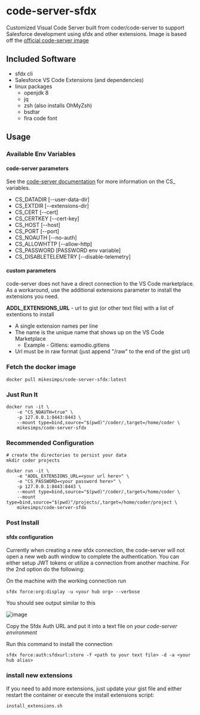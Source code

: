 # code-server-sfdx

Customized Visual Code Server built from coder/code-server to support Salesforce development using sfdx and other extensions. Image is based off the [official code-server image](https://github.com/cdr/code-server)

## Included Software

- sfdx cli
- Salesforce VS Code Extensions (and dependencies)
- linux packages
  - openjdk 8
  - jq
  - zsh (also installs OhMyZsh)
  - bsdtar
  - fira code font

## Usage

### Available Env Variables

#### code-server parameters

See the [code-server documentation](https://github.com/cdr/code-server/blob/master/doc/self-hosted/index.md/#Usage) for more information on the CS_ variables.

- CS_DATADIR [--user-data-dir]
- CS_EXTDIR [--extensions-dir]
- CS_CERT [--cert]
- CS_CERTKEY [--cert-key]
- CS_HOST [--host]
- CS_PORT [--port]
- CS_NOAUTH [--no-auth]
- CS_ALLOWHTTP [--allow-http]
- CS_PASSWORD [PASSWORD env variable]
- CS_DISABLETELEMETRY [--disable-telemetry]

#### custom parameters

code-server does not have a direct connection to the VS Code marketplace. As a workaround, use the additional extensions parameter to install the extensions you need.

**ADDL_EXTENSIONS_URL** - url to gist (or other text file) with a list of extentions to install

- A single extension names per line
- The name is the unique name that shows up on the VS Code Marketplace
  - Example - Gitlens: eamodio.gitlens
- Url must be in raw format (just append "/raw" to the end of the gist url)

### Fetch the docker image

```shell
docker pull mikesimps/code-server-sfdx:latest
```

### Just Run It

```shell
docker run -it \
    -e "CS_NOAUTH=true" \
    -p 127.0.0.1:8443:8443 \
    --mount type=bind,source="$(pwd)"/coder/,target=/home/coder \
    mikesimps/code-server-sfdx
```

### Recommended Configuration

```shell
# create the directories to persist your data
mkdir coder projects

docker run -it \
    -e "ADDL_EXTENSIONS_URL=<your url here>" \
    -e "CS_PASSWORD=<your password here>" \
    -p 127.0.0.1:8443:8443 \
    --mount type=bind,source="$(pwd)"/coder/,target=/home/coder \
    --mount type=bind,source="$(pwd)"/projects/,target=/home/coder/project \
    mikesimps/code-server-sfdx
```

### Post Install

#### sfdx configuration

Currently when creating a new sfdx connection, the code-server will not open a new web auth window to complete the authentication. You can either setup JWT tokens or utilize a connection from another machine. For the 2nd option do the following:

On the machine with the working connection run

```shell
sfdx force:org:display -u <your hub org> --verbose
```

You should see output similar to this

![image](https://user-images.githubusercontent.com/3085186/60504474-ab515000-9c8f-11e9-8700-691506f93b7e.png)

Copy the Sfdx Auth URL and put it into a text file on *your code-server environment*

Run this command to install the connection

```shell
sfdx force:auth:sfdxurl:store -f <path to your text file> -d -a <your hub alias>
```

### install new extensions

If you need to add more extensions, just update your gist file and either restart the container or execute the install extensions script:

```shell
install_extensions.sh
```
